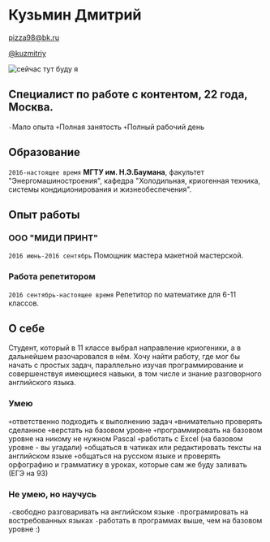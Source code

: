 # Кузьмин Дмитрий

<div id="webaddress">
<a href="mailto:pizza98@bk.ru">pizza98@bk.ru</a>
  
<a href="https://t.me/kuzmitriy">@kuzmitriy</a>
</div>
<img src="https://filin.mail.ru/pic?email=pizza98%40bk.ru&width=180&height=180&name=%D0%94%D0%BC%D0%B8%D1%82%D1%80%D0%B8%D0%B9+%D0%9A%D1%83%D0%B7%D1%8C%D0%BC%D0%B8%D0%BD&version=4&build=7&_=1618939790971.038" alt="сейчас тут буду я" />

## Специалист по работе с контентом, 22 года, Москва.
`-`Мало опыта 
`+`Полная занятость 
`+`Полный рабочий день

## Образование

`2016-настоящее время` __МГТУ им. Н.Э.Баумана__, факультет "Энергомашиностроения", кафедра "Холодильная, криогенная техника, системы кондиционирования и жизнеобеспечения".

## Опыт работы

### ООО "МИДИ ПРИНТ"

`2016 июнь-2016 сентябрь` Помощник мастера макетной мастерской.

### Работа репетитором

`2016 сентябрь-настоящее время` Репетитор по математике для 6-11 классов.

## О себе
Студент, который в 11 классе выбрал направление криогеники, а в дальнейшем разочаровался в нём. Хочу найти работу, где мог бы начать с простых задач, параллельно изучая программирование и совершенствуя имеющиеся навыки, в том числе и знание разговорного английского языка. 

### Умею
`+`ответственно подходить к выполнению задач
`+`внимательно проверять сделанное
`+`верстать на базовом уровне
`+`программировать на базовом уровне на никому не нужном Pascal
`+`работать с Excel (на базовом уровне - вы угадали)
`+`общаться в чатиках или редактировать тексты на английском языке
`+`общаться на русском языке и проверять орфографию и грамматику в уроках, которые сам же буду заливать (ЕГЭ на 93)

### Не умею, но научусь
`-`свободно разговаривать на английском языке
`-`програмировать на востребованных языках
`-`работать в программах выше, чем на базовом уровне :)

